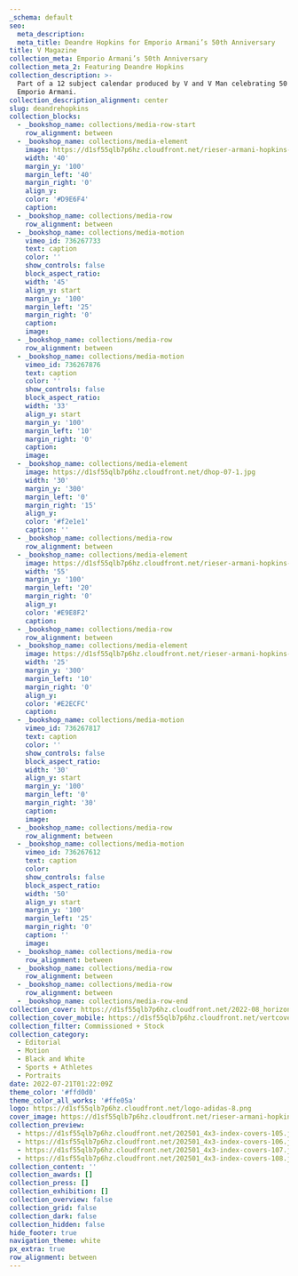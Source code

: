 ```yaml
---
_schema: default
seo:
  meta_description:
  meta_title: Deandre Hopkins for Emporio Armani’s 50th Anniversary
title: V Magazine
collection_meta: Emporio Armani’s 50th Anniversary
collection_meta_2: Featuring Deandre Hopkins
collection_description: >-
  Part of a 12 subject calendar produced by V and V Man celebrating 50 years of
  Emporio Armani.
collection_description_alignment: center
slug: deandrehopkins
collection_blocks:
  - _bookshop_name: collections/media-row-start
    row_alignment: between
  - _bookshop_name: collections/media-element
    image: https://d1sf55qlb7p6hz.cloudfront.net/rieser-armani-hopkins-9.jpg
    width: '40'
    margin_y: '100'
    margin_left: '40'
    margin_right: '0'
    align_y:
    color: '#D9E6F4'
    caption:
  - _bookshop_name: collections/media-row
    row_alignment: between
  - _bookshop_name: collections/media-motion
    vimeo_id: 736267733
    text: caption
    color: ''
    show_controls: false
    block_aspect_ratio:
    width: '45'
    align_y: start
    margin_y: '100'
    margin_left: '25'
    margin_right: '0'
    caption:
    image:
  - _bookshop_name: collections/media-row
    row_alignment: between
  - _bookshop_name: collections/media-motion
    vimeo_id: 736267876
    text: caption
    color: ''
    show_controls: false
    block_aspect_ratio:
    width: '33'
    align_y: start
    margin_y: '100'
    margin_left: '10'
    margin_right: '0'
    caption:
    image:
  - _bookshop_name: collections/media-element
    image: https://d1sf55qlb7p6hz.cloudfront.net/dhop-07-1.jpg
    width: '30'
    margin_y: '300'
    margin_left: '0'
    margin_right: '15'
    align_y:
    color: '#f2e1e1'
    caption: ''
  - _bookshop_name: collections/media-row
    row_alignment: between
  - _bookshop_name: collections/media-element
    image: https://d1sf55qlb7p6hz.cloudfront.net/rieser-armani-hopkins-7.jpg
    width: '55'
    margin_y: '100'
    margin_left: '20'
    margin_right: '0'
    align_y:
    color: '#E9E8F2'
    caption:
  - _bookshop_name: collections/media-row
    row_alignment: between
  - _bookshop_name: collections/media-element
    image: https://d1sf55qlb7p6hz.cloudfront.net/rieser-armani-hopkins-6.jpg
    width: '25'
    margin_y: '300'
    margin_left: '10'
    margin_right: '0'
    align_y:
    color: '#E2ECFC'
    caption:
  - _bookshop_name: collections/media-motion
    vimeo_id: 736267817
    text: caption
    color: ''
    show_controls: false
    block_aspect_ratio:
    width: '30'
    align_y: start
    margin_y: '100'
    margin_left: '0'
    margin_right: '30'
    caption:
    image:
  - _bookshop_name: collections/media-row
    row_alignment: between
  - _bookshop_name: collections/media-motion
    vimeo_id: 736267612
    text: caption
    color:
    show_controls: false
    block_aspect_ratio:
    width: '50'
    align_y: start
    margin_y: '100'
    margin_left: '25'
    margin_right: '0'
    caption: ''
    image:
  - _bookshop_name: collections/media-row
    row_alignment: between
  - _bookshop_name: collections/media-row
    row_alignment: between
  - _bookshop_name: collections/media-row
    row_alignment: between
  - _bookshop_name: collections/media-row-end
collection_cover: https://d1sf55qlb7p6hz.cloudfront.net/2022-08_horizontal-covers-6.jpg
collection_cover_mobile: https://d1sf55qlb7p6hz.cloudfront.net/vertcovers-07-25.jpg
collection_filter: Commissioned + Stock
collection_category:
  - Editorial
  - Motion
  - Black and White
  - Sports + Athletes
  - Portraits
date: 2022-07-21T01:22:09Z
theme_color: '#ffd0d0'
theme_color_all_works: '#ffe05a'
logo: https://d1sf55qlb7p6hz.cloudfront.net/logo-adidas-8.png
cover_image: https://d1sf55qlb7p6hz.cloudfront.net/rieser-armani-hopkins-7.jpg
collection_preview:
  - https://d1sf55qlb7p6hz.cloudfront.net/202501_4x3-index-covers-105.jpg
  - https://d1sf55qlb7p6hz.cloudfront.net/202501_4x3-index-covers-106.jpg
  - https://d1sf55qlb7p6hz.cloudfront.net/202501_4x3-index-covers-107.jpg
  - https://d1sf55qlb7p6hz.cloudfront.net/202501_4x3-index-covers-108.jpg
collection_content: ''
collection_awards: []
collection_press: []
collection_exhibition: []
collection_overview: false
collection_grid: false
collection_dark: false
collection_hidden: false
hide_footer: true
navigation_theme: white
px_extra: true
row_alignment: between
---
```

